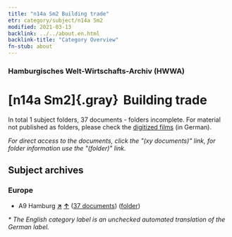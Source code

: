 ```yaml
---
title: "n14a Sm2 Building trade"
etr: category/subject/n14a Sm2
modified: 2021-03-13
backlink: ../../about.en.html
backlink-title: "Category Overview"
fn-stub: about
---
```


### Hamburgisches Welt-Wirtschafts-Archiv (HWWA)
# [n14a Sm2]{.gray}&#8201; Building trade&#160; 





In total 1 subject folders, 37 documents - folders incomplete.
For material not published as folders, please check the [digitized films](/film/h1_sh) (in German).

_For direct access to the documents, click the "(xy documents)" link, for folder information use the "(folder)" link._

## Subject archives



### Europe

- A9 Hamburg [**&nearr;**](../../../geo/i/140905/about.en.html "Hamburg (all folders)") [**&uarr;**](../../../geo/about.en.html#A9 "Country category system") (<a href="https://pm20.zbw.eu/dfgview/sh/140905,145139" title="about: Hamburg : Building trade" target="_blank">37 documents</a>) ([folder](../../../../folder/sh/1409xx/140905/1451xx/145139/about.en.html))


_* The English category label is an unchecked automated translation of the German label._

